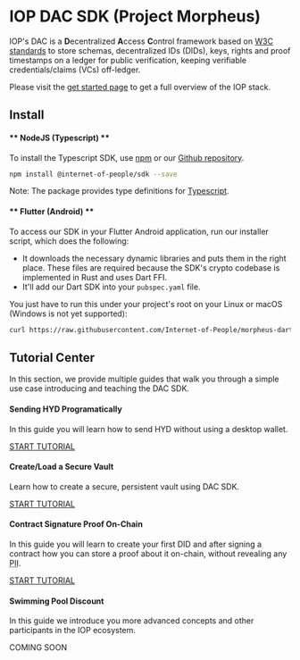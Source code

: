 # IOP DAC SDK (Project Morpheus)

IOP's DAC is a **D**ecentralized **A**ccess **C**ontrol framework based on <a href="https://w3c.github.io/did-core">W3C standards</a> to store schemas, decentralized IDs (DIDs), keys, rights and proof timestamps on a ledger for public verification, keeping verifiable credentials/claims (VCs) off-ledger.

Please visit the [get started page](/get_started) to get a full overview of the IOP stack.

## Install

<!-- tabs:start -->

#### ** NodeJS (Typescript) **

To install the Typescript SDK, use [npm](https://www.npmjs.com/package/@internet-of-people/sdk) or our [Github repository](https://github.com/Internet-of-People/morpheus-ts).

```bash
npm install @internet-of-people/sdk --save
```

<span class="text-muted">Note: The package provides type definitions for [Typescript](https://www.typescriptlang.org/).</span>

#### ** Flutter (Android) **

To access our SDK in your Flutter Android application, run our installer script, which does the following:

- It downloads the necessary dynamic libraries and puts them in the right place. These files are required because the SDK's crypto codebase is implemented in Rust and uses Dart FFI.
- It'll add our Dart SDK into your `pubspec.yaml` file.

You just have to run this under your project's root on your Linux or macOS (Windows is not yet supported):
```bash
curl https://raw.githubusercontent.com/Internet-of-People/morpheus-dart/master/tool/init-flutter-android.sh | sh
```

<!-- tabs:end -->

## Tutorial Center

In this section, we provide multiple guides that walk you through a simple use case introducing and teaching the DAC SDK.

<div class="container ml-0 pl-0">
  <div class="row ml-0 pl-0">
    <div class="col-sm-4 pl-0 ml-0">
      <div class="card h-100">
        <div class="card-body d-flex flex-column">
          <h4 class="card-title">Sending HYD Programatically</h4>
          <p class="card-text">In this guide you will learn how to send HYD without using a desktop wallet.</p>
          <a href="/#/sdk/tutorial_send_hyd" class="btn btn-sm btn-outline-primary mt-auto">START TUTORIAL</a>
        </div>
      </div>
    </div>
    <div class="col-sm-4 pl-0 ml-0">
      <div class="card h-100">
        <div class="card-body d-flex flex-column">
          <h4 class="card-title">Create/Load a Secure Vault</h4>
          <p class="card-text">Learn how to create a secure, persistent vault using DAC SDK.</p>
          <a href="/#/sdk/tutorial_create_vault" class="btn btn-sm btn-outline-primary mt-auto">START TUTORIAL</a>
        </div>
      </div>
    </div>
    <div class="col-sm-4 pl-0 ml-0">
      <div class="card h-100">
        <div class="card-body d-flex flex-column">
          <h4 class="card-title">Contract Signature Proof On-Chain</h4>
          <p class="card-text">In this guide you will learn to create your first DID and after signing a contract how you can store a proof about it on-chain, without revealing any <abbr title="Personally Identifiable Information">PII</abbr>.</p>
          <a href="/#/sdk/tutorial_dac_contract" class="btn btn-sm btn-outline-primary mt-auto">START TUTORIAL</a>
        </div>
      </div>
    </div>
    
  </div>
  <div class="row ml-0 pl-0 mt-3">
    <div class="col-sm-4 pl-0 ml-0">
      <div class="card h-100">
        <div class="card-body d-flex flex-column">
          <h4 class="card-title">Swimming Pool Discount</h4>
          <p class="card-text">In this guide we introduce you more advanced concepts and other participants in the IOP ecosystem.</p>
          <a class="btn btn-sm btn-outline-primary mt-auto disabled">COMING SOON</a>
        </div>
      </div>
    </div>
  </div>
</div>
